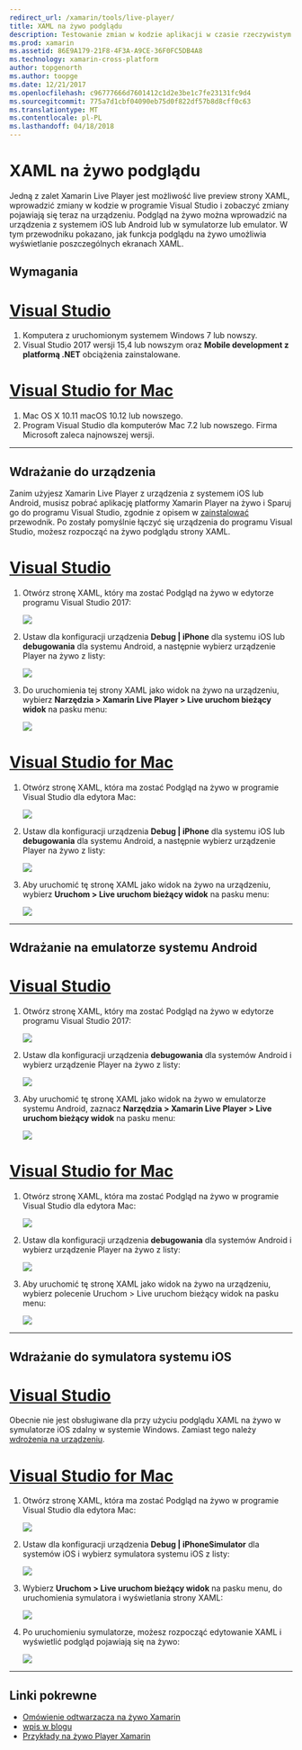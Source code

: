 ```yaml
---
redirect_url: /xamarin/tools/live-player/
title: XAML na żywo podglądu
description: Testowanie zmian w kodzie aplikacji w czasie rzeczywistym na urządzenia z systemem iOS lub Android
ms.prod: xamarin
ms.assetid: 86E9A179-21F8-4F3A-A9CE-36F0FC5DB4A8
ms.technology: xamarin-cross-platform
author: topgenorth
ms.author: toopge
ms.date: 12/21/2017
ms.openlocfilehash: c96777666d7601412c1d2e3be1c7fe23131fc9d4
ms.sourcegitcommit: 775a7d1cbf04090eb75d0f822df57b8d8cff0c63
ms.translationtype: MT
ms.contentlocale: pl-PL
ms.lasthandoff: 04/18/2018
---
```

# <a name="xaml-live-previewing"></a>XAML na żywo podglądu

Jedną z zalet Xamarin Live Player jest możliwość live preview strony XAML, wprowadzić zmiany w kodzie w programie Visual Studio i zobaczyć zmiany pojawiają się teraz na urządzeniu. Podgląd na żywo można wprowadzić na urządzenia z systemem iOS lub Android lub w symulatorze lub emulator. W tym przewodniku pokazano, jak funkcja podglądu na żywo umożliwia wyświetlanie poszczególnych ekranach XAML.

## <a name="requirements"></a>Wymagania

# <a name="visual-studiotabwindows"></a>[Visual Studio](#tab/windows)

1. Komputera z uruchomionym systemem Windows 7 lub nowszy.
2. Visual Studio 2017 wersji 15,4 lub nowszym oraz **Mobile development z platformą .NET** obciążenia zainstalowane.

# <a name="visual-studio-for-mactabmacos"></a>[Visual Studio for Mac](#tab/macos)

1. Mac OS X 10.11 macOS 10.12 lub nowszego.
2. Program Visual Studio dla komputerów Mac 7.2 lub nowszego. Firma Microsoft zaleca najnowszej wersji.

-----



<a name="deploydevice" />

## <a name="deploying-to-device"></a>Wdrażanie do urządzenia

Zanim użyjesz Xamarin Live Player z urządzenia z systemem iOS lub Android, musisz pobrać aplikację platformy Xamarin Player na żywo i Sparuj go do programu Visual Studio, zgodnie z opisem w [zainstalować](~/tools/live-player/install.md) przewodnik. Po zostały pomyślnie łączyć się urządzenia do programu Visual Studio, możesz rozpocząć na żywo podglądu strony XAML. 

# <a name="visual-studiotabwindows"></a>[Visual Studio](#tab/windows)

1. Otwórz stronę XAML, który ma zostać Podgląd na żywo w edytorze programu Visual Studio 2017:

    ![](live-view-images/vs-image1.png)

2. Ustaw dla konfiguracji urządzenia **Debug | iPhone** dla systemu iOS lub **debugowania** dla systemu Android, a następnie wybierz urządzenie Player na żywo z listy:

    ![](live-view-images/vs-image2.png)

3. Do uruchomienia tej strony XAML jako widok na żywo na urządzeniu, wybierz **Narzędzia > Xamarin Live Player > Live uruchom bieżący widok** na pasku menu:

    ![](live-view-images/vs-image3.png)

# <a name="visual-studio-for-mactabmacos"></a>[Visual Studio for Mac](#tab/macos)

1. Otwórz stronę XAML, która ma zostać Podgląd na żywo w programie Visual Studio dla edytora Mac:

    ![](live-view-images/image1.png)

2. Ustaw dla konfiguracji urządzenia **Debug | iPhone** dla systemu iOS lub **debugowania** dla systemu Android, a następnie wybierz urządzenie Player na żywo z listy:

    ![](live-view-images/image2.png)

3. Aby uruchomić tę stronę XAML jako widok na żywo na urządzeniu, wybierz **Uruchom > Live uruchom bieżący widok** na pasku menu:

    ![](live-view-images/image3.png)

-----








## <a name="deploying-to-android-emulator"></a>Wdrażanie na emulatorze systemu Android

# <a name="visual-studiotabvswin"></a>[Visual Studio](#tab/vswin)

1. Otwórz stronę XAML, który ma zostać Podgląd na żywo w edytorze programu Visual Studio 2017:

    ![](live-view-images/vs-image1.png)

2. Ustaw dla konfiguracji urządzenia **debugowania** dla systemów Android i wybierz urządzenie Player na żywo z listy:

    ![](live-view-images/vs-image4.png)

3. Aby uruchomić tę stronę XAML jako widok na żywo w emulatorze systemu Android, zaznacz **Narzędzia > Xamarin Live Player > Live uruchom bieżący widok** na pasku menu:

    ![](live-view-images/vs-image3.png)

# <a name="visual-studio-for-mactabvsmac"></a>[Visual Studio for Mac](#tab/vsmac)

1. Otwórz stronę XAML, która ma zostać Podgląd na żywo w programie Visual Studio dla edytora Mac:

    ![](live-view-images/image7.png)

2. Ustaw dla konfiguracji urządzenia **debugowania** dla systemów Android i wybierz urządzenie Player na żywo z listy:

    ![](live-view-images/image6.png)

3. Aby uruchomić tę stronę XAML jako widok na żywo na urządzeniu, wybierz polecenie Uruchom > Live uruchom bieżący widok na pasku menu:

    ![](live-view-images/image3.png)

-----





## <a name="deploying-to-ios-simulator"></a>Wdrażanie do symulatora systemu iOS

# <a name="visual-studiotabvswin"></a>[Visual Studio](#tab/vswin)

Obecnie nie jest obsługiwane dla przy użyciu podglądu XAML na żywo w symulatorze iOS zdalny w systemie Windows. Zamiast tego należy [wdrożenia na urządzeniu](#deploydevice).

# <a name="visual-studio-for-mactabvsmac"></a>[Visual Studio for Mac](#tab/vsmac)

1. Otwórz stronę XAML, która ma zostać Podgląd na żywo w programie Visual Studio dla edytora Mac:

    ![](live-view-images/image1.png)

2. Ustaw dla konfiguracji urządzenia **Debug | iPhoneSimulator** dla systemów iOS i wybierz symulatora systemu iOS z listy:

    ![](live-view-images/image2.png)

3. Wybierz **Uruchom > Live uruchom bieżący widok** na pasku menu, do uruchomienia symulatora i wyświetlania strony XAML:

    ![](live-view-images/image4.png)

4. Po uruchomieniu symulatorze, możesz rozpocząć edytowanie XAML i wyświetlić podgląd pojawiają się na żywo:

    ![](live-view-images/image5.png)  

-----








## <a name="related-links"></a>Linki pokrewne

- [Omówienie odtwarzacza na żywo Xamarin](https://xamarin.com/live)
- [wpis w blogu](https://blog.xamarin.com/live-player/)
- [Przykłady na żywo Player Xamarin](~/tools/live-player/samples.md)
